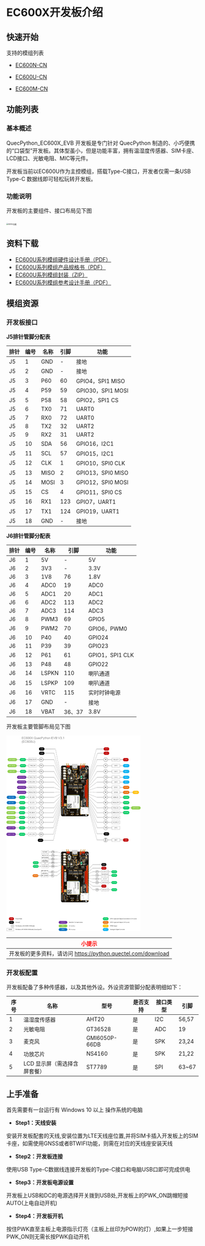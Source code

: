 # EC600X开发板介绍

## 快速开始

支持的模组列表

- [EC600N-CN](https://python.quectel.com/products/ec600n-cn)


- [EC600U-CN](https://python.quectel.com/products/ec600u-cn)

- [EC600M-CN](https://python.quectel.com/products/ec600m-cn)

## 功能列表

### 基本概述

QuecPython_EC600X_EVB 开发板是专门针对 QuecPython 制造的、小巧便携的“口袋型”开发板。其体型虽小，但是功能丰富，拥有温湿度传感器、SIM卡座、LCD接口、光敏电阻、MIC等元件。

开发板当前以EC600U作为主控模组，搭载Type-C接口，开发者仅需一条USB Type-C 数据线即可轻松玩转开发板。

### 功能说明

开发板的主要组件、接口布局见下图

<img src="./media/600Ufunction.png" alt="600U功能" style="zoom: 33%;" />

## 资料下载

- [EC600U系列模组硬件设计手册（PDF）](https://images.quectel.com/python/2023/04/Quectel_EC600U%E7%B3%BB%E5%88%97_QuecOpen_%E7%A1%AC%E4%BB%B6%E8%AE%BE%E8%AE%A1%E6%89%8B%E5%86%8C_V1.2.pdf)
- [EC600U系列模组产品规格书（PDF）](https://images.quectel.com/python/2023/04/Quectel_EC600U%E7%B3%BB%E5%88%97_LTE_Standard_%E6%A8%A1%E5%9D%97%E4%BA%A7%E5%93%81%E8%A7%84%E6%A0%BC%E4%B9%A6_V1.3.pdf)
- [EC600U系列模组封装（ZIP）](https://images.quectel.com/python/2023/05/Quectel_EC600U_Series_FootprintPart_V1.4.zip)
- [EC600U系列模组参考设计手册（PDF）](https://images.quectel.com/python/2023/05/Quectel_EC600U_Series_Reference_Design_V1.2.pdf)

## 模组资源

### 开发板接口

**J5排针管脚分配表**

| 排针 | 编号 | 名称 | 引脚 | 功能              |
| ---- | ---- | ---- | ---- | ----------------- |
| J5   | 1    | GND  | -    | 接地              |
| J5   | 2    | GND  | -    | 接地              |
| J5   | 3    | P60  | 60   | GPIO4，SPI1 MISO  |
| J5   | 4    | P59  | 59   | GPIO30，SPI1 MOSI |
| J5   | 5    | P58  | 58   | GPIO2，SPI1 CS    |
| J5   | 6    | TX0  | 71   | UART0             |
| J5   | 7    | RX0  | 72   | UART0             |
| J5   | 8    | TX2  | 32   | UART2             |
| J5   | 9    | RX2  | 31   | UART2             |
| J5   | 10   | SDA  | 56   | GPIO16，I2C1      |
| J5   | 11   | SCL  | 57   | GPIO15，I2C1      |
| J5   | 12   | CLK  | 1    | GPIO10，SPI0 CLK  |
| J5   | 13   | MISO | 2    | GPIO13，SPI0 MISO |
| J5   | 14   | MOSI | 3    | GPIO12，SPI0 MOSI |
| J5   | 15   | CS   | 4    | GPIO11，SPI0 CS   |
| J5   | 16   | RX1  | 123  | GPIO7，UART1      |
| J5   | 17   | TX1  | 124  | GPIO19，UART1     |
| J5   | 18   | GND  | -    | 接地              |

**J6排针管脚分配表**

| 排针 | 编号 | 名称  | 引脚   | 功能            |
| ---- | ---- | ----- | ------ | --------------- |
| J6   | 1    | 5V    | -      | 5V              |
| J6   | 2    | 3V3   | -      | 3.3V            |
| J6   | 3    | 1V8   | 76     | 1.8V            |
| J6   | 4    | ADC0  | 19     | ADC0            |
| J6   | 5    | ADC1  | 20     | ADC1            |
| J6   | 6    | ADC2  | 113    | ADC2            |
| J6   | 7    | ADC3  | 114    | ADC3            |
| J6   | 8    | PWM3  | 69     | GPIO5           |
| J6   | 9    | PWM2  | 70     | GPIO6，PWM0     |
| J6   | 10   | P40   | 40     | GPIO24          |
| J6   | 11   | P39   | 39     | GPIO23          |
| J6   | 12   | P61   | 61     | GPIO1，SPI1 CLK |
| J6   | 13   | P48   | 48     | GPIO22          |
| J6   | 14   | LSPKN | 110    | 喇叭通道        |
| J6   | 15   | LSPKP | 109    | 喇叭通道        |
| J6   | 16   | VRTC  | 115    | 实时时钟电源    |
| J6   | 17   | GND   | -      | 接地            |
| J6   | 18   | VBAT  | 36、37 | 3.8V            |



开发板主要管脚布局见下图

<img src="./media/600Uperipheral.png" alt="600U外设" style="zoom:50%;" />

| <font color='red'>小提示</font>                              |
| ------------------------------------------------------------ |
| 开发板的更多资料，请访问 <https://python.quectel.com/download> |

### 开发板配置

开发板配备了多种传感器，以及其他外设。外设资源管脚分配表明细如下：

| 序号 | 名称                         | 型号          | 是否支持 | 接口类型 | 引脚  |
| ---- | ---------------------------- | ------------- | -------- | -------- | ----- |
| 1    | 温湿度传感器                 | AHT20         | 是       | I2C      | 56,57 |
| 2    | 光敏电阻                     | GT36528       | 是       | ADC      | 19    |
| 3    | 麦克风                       | GMI6050P-66DB | 是       | SPK      | 23,24 |
| 4    | 功放芯片                     | NS4160        | 是       | SPK      | 21,22 |
| 5    | LCD 显示屏（需选择含屏套餐） | ST7789        | 是       | SPI      | 63~67 |

## 上手准备

首先需要有一台运行有 Windows 10 以上 操作系统的电脑

- **Step1：天线安装**

安装开发板配套的天线,安装位置为LTE天线座位置,并将SIM卡插入开发板上的SIM卡座，如需使用GNSS或者BTWIFI功能，则需在对应的天线座安装天线

- **Step2：开发板连接**

使用USB Type-C数据线连接开发板的Type-C接口和电脑USB口即可完成供电

- **Step3：开发板电源设置**

开发板上USB和DC的电源选择开关拨到USB处,开发板上的PWK_ON跳帽短接AUTO(上电自动开机)

- **Step4：开发板开机**

按住PWK直至主板上电源指示灯亮（主板上丝印为POW的灯）,如果上一步短接PWK_ON则无需长按PWK自动开机
